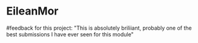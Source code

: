 # EileanMor
#feedback for this project: "This is absolutely briliiant, probably one of the best submissions I have ever seen for this module"
